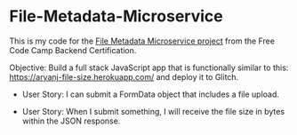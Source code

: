 # File-Metadata-Microservice

This is my code for the <a href="https://www.freecodecamp.org/challenges/file-metadata-microservice">File Metadata Microservice project</a> from the Free Code Camp Backend Certification.

Objective: Build a full stack JavaScript app that is functionally similar to this: https://aryanj-file-size.herokuapp.com/ and deploy it to Glitch.

- User Story: I can submit a FormData object that includes a file upload.

- User Story: When I submit something, I will receive the file size in bytes within the JSON response.
